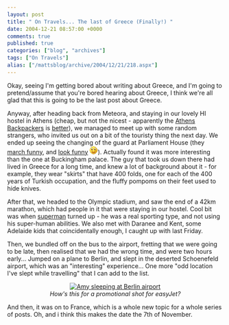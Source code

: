 ```yaml
---
layout: post
title: " On Travels... The last of Greece (Finally!) "
date: 2004-12-21 08:57:00 +0000
comments: true
published: true
categories: ["blog", "archives"]
tags: ["On Travels"]
alias: ["/mattsblog/archive/2004/12/21/218.aspx"]
---
```

<!-- more -->

<P>Okay, seeing I'm getting bored about writing about Greece, and I'm going to pretend/assume that you're bored hearing about Greece, I think we're all glad that this is going to be the last post about Greece.</P>
 <P>Anyway, after heading back from Meteora, and staying in our lovely HI hostel in Athens (cheap, but not the nicest - apparently the <A href="http://www.backpackers.gr/">Athens Backpackers</A> is <A href="http://www.oneroundpebble.com/PaulsBlog/archive/2004/12/19/209.aspx">better</A>), we managed to meet up with some random strangers, who invited us out on a bit of the touristy thing the next day. We ended up seeing the changing of the guard at Parliament House (they <A href="http://www.oneroundpebble.com/matt/photos/allphotos/Travels/03%20-%20TheTrip/09%20-%20Greece%20-%20October%2025%20to%20November%208/01%20-%20Athens/Changing%20of%20the%20Guard/PB070021.MOV">march funny</A>, and <A href="/images/thumbnails/%2f03+-+TheTrip%2f09+-+Greece+-+October+25+to+November+8%2f01+-+Athens%2fChanging+of+the+Guard%2fPB070013.JPG.lnk&amp;thumbnailtype=photoalbumpage">look funny</A>&nbsp;<IMG alt=":)" class="emoticon" src="/images/emotions/emotion-1.gif" border=0>). Actually found it was more interesting than the one at Buckingham palace. The guy that took us down there had lived in Greece for a long time, and knew a lot of background about it - for example, they wear "skirts" that have 400 folds, one for each of the 400 years of Turkish occupation, and the fluffy pompoms on their feet used to hide knives.</P>
 <P>After that, we headed to the Olympic stadium, and saw the end of a 42km marathon, which had people in it that were staying in our hostel. Cool bit was when <A href="/images/thumbnails/%2f03+-+TheTrip%2f09+-+Greece+-+October+25+to+November+8%2f01+-+Athens%2fPB070033.JPG.lnk&amp;thumbnailtype=photoalbumpage">superman</A> turned up - he was a real sporting type, and not using his super-human abilities. We also met with Daranee and Kent, some Adelaide kids that coincidentally enough, I caught up with last Friday.</P>
 <P>Then, we bundled off on the bus to the airport, fretting that we were going to be late, then realised that we had the wrong time, and were two hours early... Jumped on a plane to Berlin, and slept in the deserted Schoenefeld airport, which was an "interesting" experience... One more "odd location I've slept while travelling" that I can add to the list.</P>
 <P align=center><A href="/images/photos//03%20-%20TheTrip/10%20-%20France%20-%20November%209%20to%20November%2024/01%20-%20Nice/PB080043.JPG.lnk"><IMG alt="Amy sleeping at Berlin airport" src="/common/photoalbum/generatethumbnailimage.aspx?img=..%2f..%2fmatt%2fphotos%2fallphotos%2ftravels%2f03+-+TheTrip%2f10+-+France+-+November+9+to+November+24%2f01+-+Nice%2fPB080043.JPG.lnk&amp;thumbnailtype=photoalbumpage" border=0></A><BR><EM>How's this for a promotional shot for easyJet?</EM></P>
 <P>And then, it was on to France, which is&nbsp;a whole new topic for a whole series of posts. Oh, and i think this makes the date the 7th of November.</P>
